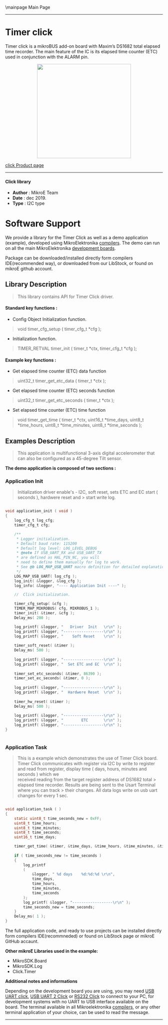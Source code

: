 \mainpage Main Page
 
 

---
# Timer click

Timer click is a mikroBUS add-on board with Maxim’s DS1682 total elapsed time recorder. The main feature of the IC is its elapsed time counter (ETC) used in conjunction with the ALARM pin.

<p align="center">
  <img src="https://download.mikroe.com/images/click_for_ide/timer_click.png" height=300px>
</p>

[click Product page](https://www.mikroe.com/timer-click)

---


#### Click library 

- **Author**        : MikroE Team
- **Date**          : dec 2019.
- **Type**          : I2C type


# Software Support

We provide a library for the Timer Click 
as well as a demo application (example), developed using MikroElektronika 
[compilers](https://shop.mikroe.com/compilers). 
The demo can run on all the main MikroElektronika [development boards](https://shop.mikroe.com/development-boards).

Package can be downloaded/installed directly form compilers IDE(recommended way), or downloaded from our LibStock, or found on mikroE github account. 

## Library Description

> This library contains API for Timer Click driver.

#### Standard key functions :

- Config Object Initialization function.
> void timer_cfg_setup ( timer_cfg_t *cfg ); 
 
- Initialization function.
> TIMER_RETVAL timer_init ( timer_t *ctx, timer_cfg_t *cfg );


#### Example key functions :

- Get elapsed time counter (ETC) data function
> uint32_t timer_get_etc_data ( timer_t *ctx );
 
- Get elapsed time counter (ETC) seconds function
> uint32_t timer_get_etc_seconds ( timer_t *ctx );

- Set elapsed time counter (ETC) time function
> void timer_get_time ( timer_t *ctx, uint16_t *time_days, uint8_t *time_hours, uint8_t *time_minutes, uint8_t *time_seconds );

## Examples Description

> This application is multifunctional 3-axis digital accelerometer that can also be configured as a 45-degree Tilt sensor.

**The demo application is composed of two sections :**

### Application Init 

> Initialization driver enable's - I2C,
> soft reset, sets ETC and EC start ( seconds ), hardwere reset and > start write log.

```c

void application_init ( void )
{
    log_cfg_t log_cfg;
    timer_cfg_t cfg;

    /** 
     * Logger initialization.
     * Default baud rate: 115200
     * Default log level: LOG_LEVEL_DEBUG
     * @note If USB_UART_RX and USB_UART_TX 
     * are defined as HAL_PIN_NC, you will 
     * need to define them manually for log to work. 
     * See @b LOG_MAP_USB_UART macro definition for detailed explanation.
     */
    LOG_MAP_USB_UART( log_cfg );
    log_init( &logger, &log_cfg );
    log_info( &logger, "---- Application Init ----" );

    //  Click initialization.

    timer_cfg_setup( &cfg );
    TIMER_MAP_MIKROBUS( cfg, MIKROBUS_1 );
    timer_init( &timer, &cfg );
    Delay_ms( 200 );

    log_printf( &logger, "   Driver  Init   \r\n" );
    log_printf( &logger, "------------------\r\n" );
    log_printf( &logger, "    Soft Reset    \r\n" );
    
    timer_soft_reset( &timer );
    Delay_ms( 500 );
    
    log_printf( &logger, "------------------\r\n" );
    log_printf( &logger, "  Set ETC and EC  \r\n" );
    
    timer_set_etc_seconds( &timer, 86390 );
    timer_set_ec_seconds( &timer, 0 );
    
    log_printf( &logger, "------------------\r\n" );
    log_printf( &logger, "  Hardwere Reset  \r\n" );
    
    timer_hw_reset( &timer );
    Delay_ms( 500 );
    
    log_printf( &logger, "------------------\r\n" );
    log_printf( &logger, "        ETC       \r\n" );
    log_printf( &logger, "------------------\r\n" );
}
  
```

### Application Task

> This is a example which demonstrates the use of Timer Click board.
> Timer Click communicates with register via I2C by write to 
> register and read from register,
> display time ( days, hours, minutes and seconds ) which we  
> received reading from the target register address of DS1682 total > elapsed time recorder.
> Results are being sent to the Usart Terminal where you can track  > their changes.
> All data logs write on usb uart changes for every 1 sec.

```c

void application_task ( )
{
    static uint8_t time_seconds_new = 0xFF;
    uint8_t time_hours;
    uint8_t time_minutes;
    uint8_t time_seconds;
    uint16_t time_days;

    timer_get_time( &timer, &time_days, &time_hours, &time_minutes, &time_seconds );
   
    if ( time_seconds_new != time_seconds )
    {
        log_printf
        ( 
            &logger, " %d days    %d:%d:%d \r\n", 
            time_days, 
            time_hours, 
            time_minutes, 
            time_seconds
        );
        log_printf( &logger, "------------------\r\n" );
        time_seconds_new = time_seconds;
    }
    Delay_ms( 1 );
}
```

The full application code, and ready to use projects can be  installed directly form compilers IDE(recommneded) or found on LibStock page or mikroE GitHub accaunt.

**Other mikroE Libraries used in the example:** 

- MikroSDK.Board
- MikroSDK.Log
- Click.Timer

**Additional notes and informations**

Depending on the development board you are using, you may need 
[USB UART click](https://shop.mikroe.com/usb-uart-click), 
[USB UART 2 Click](https://shop.mikroe.com/usb-uart-2-click) or 
[RS232 Click](https://shop.mikroe.com/rs232-click) to connect to your PC, for 
development systems with no UART to USB interface available on the board. The 
terminal available in all Mikroelektronika 
[compilers](https://shop.mikroe.com/compilers), or any other terminal application 
of your choice, can be used to read the message.



---
